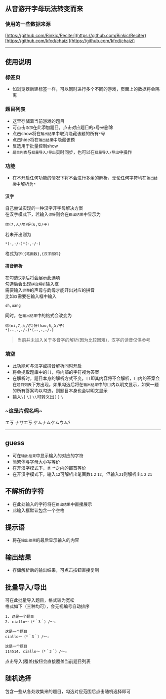## 从音游开字母玩法转变而来
### 使用的一些数据来源
[https://github.com/Binkic/Reciter](https://github.com/Binkic/Reciter)  
[https://github.com/kfcd/chaizi](https://github.com/kfcd/chaizi)  

---

## 使用说明

### 标签页
- 如浏览器新建标签一样，可以同时进行多个不同的游戏，页面上的数据将会隔离
### 题目列表
- 这里存储着当前游戏的题目
- 可点击`添加`在此添加题目，点击对应题目的`x`号来删除
- 点击show将在`输出结果`中取消隐藏该题的所有`*`号
- 点击hide将在`输出结果`中隐藏该题
- 反选用于批量控制show
- `题目列表`与`批量导入/导出`实时同步，也可以在`批量导入/导出`中操作
### 功能
- 在不开启任何功能的情况下将不会进行多余的解析，无论任何字符均在`输出结果`中解析为`*`  
#### 汉字
自己尝试实现的一种汉字开字母解决方案  
在汉字模式下，若输入`你好`则会在`输出结果`中显示为  
```text
你(7,人/尔)好(6,女/子)
```
若未开出则为
```text
*(-,-/-)*(-,-/-)
```
格式为`字({笔画数},{汉字部件}`
#### 拼音解析
在勾选`汉字`后将会展示此选项  
勾选后会出现`拼音解析`输入框  
需要输入`完整`的声母与韵母才能开出对应的拼音  
比如`双`需要在输入框中输入
```text
sh,uang
```
同时，在`输出结果`中的格式会改变为
```text
你(ni,7,人/尔)好(hao,6,女/子)
*(--,-,-/-)*(--,-,-/-)
```
> 当前并未加入关于多音字的解析(因为比较困难)，汉字的读音仅供参考

### 填空
- 此功能可与汉字或拼音解析同时开启
- 将会提取题库中的`[]`，将内部的字符视为答案
- 在解析时，题目本身的解析方式不变，`[]`即其内容将不会解析，`[]`内的答案会在`题目列表`下方出现，如果勾选后将在`输出结果`中的`[]`内以明文显示，如果一题的所有答案均以勾选，则题目本身也会以明文显示
- 输入`\[` `\]` `\\`可转义出`[` `]` `\`

### ~这是片假名吗~
エㄎ ナサエㄎ ケㄙナㄙケㄙウㄙ?

---

## guess
- 可在`输出结果`中显示输入的对应的字符
- 简繁体与字母大小写等价
- 在开汉字模式下，`草` `艹`之内的部首等价
- 在开汉字模式下，输入`12`可解析出笔画数`1` `2` `12`，但输入`21`则解析出`1` `2` `21`
## 不解析的字符
- 在此处输入的字符将在`输出结果`中直接展示
- 此输入框默认包含一个空格
## 提示语
- 将在`输出结果`的最后显示输入的内容
## 输出结果
- 存储解析后的输出结果，可点击按钮直接复制
## 批量导入/导出
可在此批量导入题目，格式较为宽松  
格式如下（三种均可），会无视编号自动排序
```text
1. 这是一个题目
2. ciallo～（*＾3＾）/～☆
```
  
```text
这是一个题目
ciallo～（*＾3＾）/～☆
```
  
```text
这是一个题目
114514. ciallo～（*＾3＾）/～☆
```
点击导入(覆盖)按钮会直接覆盖当前题目列表

## 随机选择
包含一些从各处收集来的题目，勾选对应范围后点击随机选择即可